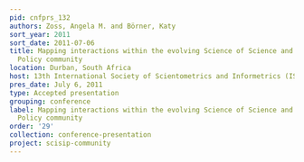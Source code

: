 ```yaml
---
pid: cnfprs_132
authors: Zoss, Angela M. and Börner, Katy
sort_year: 2011
sort_date: 2011-07-06
title: Mapping interactions within the evolving Science of Science and Innovation
  Policy community
location: Durban, South Africa
host: 13th International Society of Scientometrics and Informetrics (ISSI) conference
pres_date: July 6, 2011
type: Accepted presentation
grouping: conference
label: Mapping interactions within the evolving Science of Science and Innovation
  Policy community
order: '29'
collection: conference-presentation
project: scisip-community
---
```


